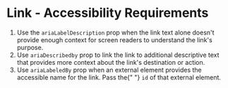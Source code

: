 # Link - Accessibility Requirements

1. Use the `ariaLabelDescription` prop when the link text alone doesn't provide enough context for screen
      readers to understand the link's purpose.
2. Use `ariaDescribedby` prop to link the link to additional descriptive text that provides more context
      about the link's destination or action.
3. Use `ariaLabeledBy` prop when an external element provides the accessible name for the link. Pass the{" "}
      `id` of that external element.